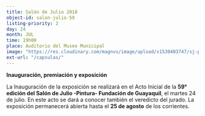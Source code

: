 ```yaml
---
title: Salón de Julio 2018
object-id: salon-julio-59
listing-priority: 2
day: 24
month: JUL
time: 19h00
place: Auditorio del Museo Municipal
image: "https://res.cloudinary.com/magnvs/image/upload/v1530403747/sj-post_fqccc4.jpg"
ext-url: "/capsulas/"
---
```

**Inauguración, premiación y exposición**

La Inauguración de la exposición se realizará en el Acto Inicial de la **59° edición del Salón de Julio -Pintura- Fundación de Guayaquil**, el martes 24 de julio. En este acto se dará a conocer también el veredicto del jurado. La exposición permanecerá abierta hasta el **25 de agosto** de los corrientes.
